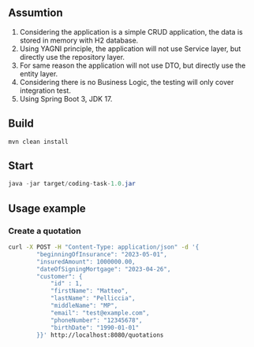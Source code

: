 ## Assumtion
1. Considering the application is a simple CRUD application, the data is stored in memory with H2 database.
2. Using YAGNI principle, the application will not use Service layer, but directly use the repository layer.
3. For same reason the application will not use DTO, but directly use the entity layer.
4. Considering there is no Business Logic, the testing will only cover integration test.
5. Using Spring Boot 3, JDK 17. 

## Build 
```
mvn clean install
```
## Start
```java
java -jar target/coding-task-1.0.jar
```
## Usage example
### Create a quotation
```bash
curl -X POST -H "Content-Type: application/json" -d '{
        "beginningOfInsurance": "2023-05-01",
        "insuredAmount": 1000000.00,
        "dateOfSigningMortgage": "2023-04-26",
        "customer": {
            "id" : 1,
            "firstName": "Matteo",
            "lastName": "Pelliccia",
            "middleName": "MP",
            "email": "test@example.com",
            "phoneNumber": "12345678",
            "birthDate": "1990-01-01"
        }}' http://localhost:8080/quotations
```

